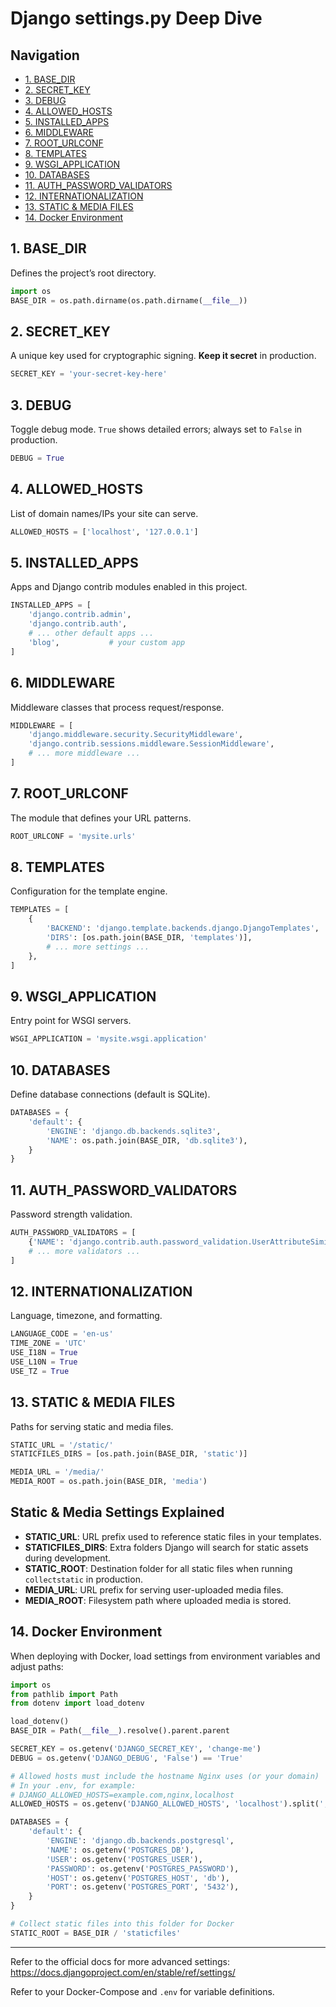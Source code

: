 # Django settings.py Deep Dive

## Navigation
- [1. BASE_DIR](#1-base_dir)
- [2. SECRET_KEY](#2-secret_key)
- [3. DEBUG](#3-debug)
- [4. ALLOWED_HOSTS](#4-allowed_hosts)
- [5. INSTALLED_APPS](#5-installed_apps)
- [6. MIDDLEWARE](#6-middleware)
- [7. ROOT_URLCONF](#7-root_urlconf)
- [8. TEMPLATES](#8-templates)
- [9. WSGI_APPLICATION](#9-wsgi_application)
- [10. DATABASES](#10-databases)
- [11. AUTH_PASSWORD_VALIDATORS](#11-auth_password_validators)
- [12. INTERNATIONALIZATION](#12-internationalization)
- [13. STATIC & MEDIA FILES](#13-static--media-files)
- [14. Docker Environment](#14-docker-environment)

## 1. BASE_DIR
Defines the project’s root directory.
```python
import os
BASE_DIR = os.path.dirname(os.path.dirname(__file__))
```

## 2. SECRET_KEY
A unique key used for cryptographic signing. **Keep it secret** in production.
```python
SECRET_KEY = 'your-secret-key-here'
```

## 3. DEBUG
Toggle debug mode. `True` shows detailed errors; always set to `False` in production.
```python
DEBUG = True
```

## 4. ALLOWED_HOSTS
List of domain names/IPs your site can serve.
```python
ALLOWED_HOSTS = ['localhost', '127.0.0.1']
```

## 5. INSTALLED_APPS
Apps and Django contrib modules enabled in this project.
```python
INSTALLED_APPS = [
    'django.contrib.admin',
    'django.contrib.auth',
    # ... other default apps ...
    'blog',           # your custom app
]
```

## 6. MIDDLEWARE
Middleware classes that process request/response.
```python
MIDDLEWARE = [
    'django.middleware.security.SecurityMiddleware',
    'django.contrib.sessions.middleware.SessionMiddleware',
    # ... more middleware ...
]
```

## 7. ROOT_URLCONF
The module that defines your URL patterns.
```python
ROOT_URLCONF = 'mysite.urls'
```

## 8. TEMPLATES
Configuration for the template engine.
```python
TEMPLATES = [
    {
        'BACKEND': 'django.template.backends.django.DjangoTemplates',
        'DIRS': [os.path.join(BASE_DIR, 'templates')],
        # ... more settings ...
    },
]
```

## 9. WSGI_APPLICATION
Entry point for WSGI servers.
```python
WSGI_APPLICATION = 'mysite.wsgi.application'
```

## 10. DATABASES
Define database connections (default is SQLite).
```python
DATABASES = {
    'default': {
        'ENGINE': 'django.db.backends.sqlite3',
        'NAME': os.path.join(BASE_DIR, 'db.sqlite3'),
    }
}
```

## 11. AUTH_PASSWORD_VALIDATORS
Password strength validation.
```python
AUTH_PASSWORD_VALIDATORS = [
    {'NAME': 'django.contrib.auth.password_validation.UserAttributeSimilarityValidator'},
    # ... more validators ...
]
```

## 12. INTERNATIONALIZATION
Language, timezone, and formatting.
```python
LANGUAGE_CODE = 'en-us'
TIME_ZONE = 'UTC'
USE_I18N = True
USE_L10N = True
USE_TZ = True
```

## 13. STATIC & MEDIA FILES
Paths for serving static and media files.
```python
STATIC_URL = '/static/'
STATICFILES_DIRS = [os.path.join(BASE_DIR, 'static')]

MEDIA_URL = '/media/'
MEDIA_ROOT = os.path.join(BASE_DIR, 'media')
```

## Static & Media Settings Explained
- **STATIC_URL**: URL prefix used to reference static files in your templates.
- **STATICFILES_DIRS**: Extra folders Django will search for static assets during development.
- **STATIC_ROOT**: Destination folder for all static files when running `collectstatic` in production.
- **MEDIA_URL**: URL prefix for serving user-uploaded media files.
- **MEDIA_ROOT**: Filesystem path where uploaded media is stored.

## 14. Docker Environment
When deploying with Docker, load settings from environment variables and adjust paths:

```python
import os
from pathlib import Path
from dotenv import load_dotenv

load_dotenv()
BASE_DIR = Path(__file__).resolve().parent.parent

SECRET_KEY = os.getenv('DJANGO_SECRET_KEY', 'change-me')
DEBUG = os.getenv('DJANGO_DEBUG', 'False') == 'True'

# Allowed hosts must include the hostname Nginx uses (or your domain)
# In your .env, for example:
# DJANGO_ALLOWED_HOSTS=example.com,nginx,localhost
ALLOWED_HOSTS = os.getenv('DJANGO_ALLOWED_HOSTS', 'localhost').split(',')

DATABASES = {
    'default': {
        'ENGINE': 'django.db.backends.postgresql',
        'NAME': os.getenv('POSTGRES_DB'),
        'USER': os.getenv('POSTGRES_USER'),
        'PASSWORD': os.getenv('POSTGRES_PASSWORD'),
        'HOST': os.getenv('POSTGRES_HOST', 'db'),
        'PORT': os.getenv('POSTGRES_PORT', '5432'),
    }
}

# Collect static files into this folder for Docker
STATIC_ROOT = BASE_DIR / 'staticfiles'
```

---

Refer to the official docs for more advanced settings:  
https://docs.djangoproject.com/en/stable/ref/settings/

Refer to your Docker-Compose and `.env` for variable definitions.
